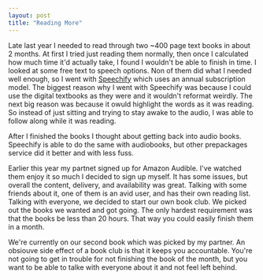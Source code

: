 ```yaml
---
layout: post
title: "Reading More"
---
```


Late last year I needed to read through two ~400 page text books in about 2 months. At first I tried just reading them normally, then once I calculated how much time it'd actually take, I found I wouldn't be able to finish in time. I looked at some free text to speech options. Non of them did what I needed well enough, so I went with [Speechify](https://speechify.com/) which uses an annual subscription model. The biggest reason why I went with Speechify was because I could use the digital textbooks as they were and it wouldn't reformat weirdly. The next big reason was because it owuld highlight the words as it was reading. So instead of just sitting and trying to stay awake to the audio, I was able to follow along while it was reading.

After I finished the books I thought about getting back into audio books. Speechify is able to do the same with audiobooks, but other prepackages service did it better and with less fuss. 

Earlier this year my partnet signed up for Amazon Audible. I've watched them enjoy it so much I decided to sign up myself. It has some issues, but overall the content, delivery, and availability was great. Talking with some friends about it, one of them is an avid user, and has their own reading list. Talking with everyone, we decided to start our own book club. We picked out the books we wanted and got going. The only hardest requirement was that the books be less than 20 hours. That way you could easily finish them in a month. 

We're currently on our second book which was picked by my partner. An obsiouve side effect of a book club is that it keeps you accountable. You're not going to get in trouble for not finishing the book of the month, but you want to be able to talke with everyone about it and not feel left behind.